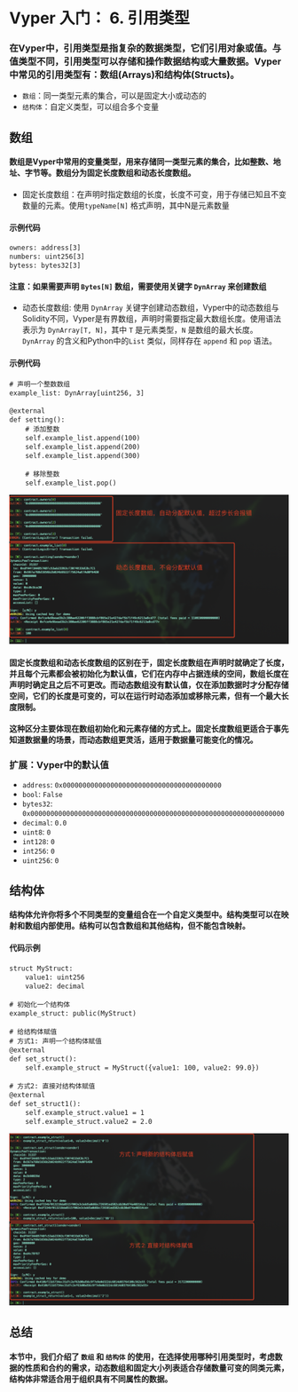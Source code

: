 # Vyper 入门： 6. 引用类型
### 在Vyper中，引用类型是指复杂的数据类型，它们引用对象或值。与值类型不同，引用类型可以存储和操作数据结构或大量数据。Vyper中常见的引用类型有：数组(Arrays)和结构体(Structs)。
- `数组`：同一类型元素的集合，可以是固定大小或动态的
- `结构体`：自定义类型，可以组合多个变量


## 数组
#### 数组是Vyper中常用的变量类型，用来存储同一类型元素的集合，比如整数、地址、字节等。数组分为固定长度数组和动态长度数组。
- 固定长度数组：在声明时指定数组的长度，长度不可变，用于存储已知且不变数量的元素。使用`typeName[N]` 格式声明，其中N是元素数量
#### 示例代码
```
owners: address[3]
numbers: uint256[3]
bytess: bytes32[3]
```
#### 注意：如果需要声明 `Bytes[N]` 数组，需要使用关键字 `DynArray` 来创建数组

- 动态长度数组: 使用 `DynArray` 关键字创建动态数组，Vyper中的动态数组与Solidity不同，Vyper是有界数组，声明时需要指定最大数组长度。使用语法表示为 `DynArray[T, N]`，其中 `T` 是元素类型，`N` 是数组的最大长度。`DynArray` 的含义和Python中的`List` 类似，同样存在 `append` 和 `pop` 语法。

#### 示例代码
```
# 声明一个整数数组
example_list: DynArray[uint256, 3]

@external
def setting():
	# 添加整数
	self.example_list.append(100)
	self.example_list.append(200)
	self.example_list.append(300)
	
	# 移除整数
	self.example_list.pop()
```
![arrays](./image/arrays.png)

#### 固定长度数组和动态长度数组的区别在于，固定长度数组在声明时就确定了长度，并且每个元素都会被初始化为默认值，它们在内存中占据连续的空间，数组长度在声明时确定且之后不可更改。而动态数组没有默认值，仅在添加数据时才分配存储空间，它们的长度是可变的，可以在运行时动态添加或移除元素，但有一个最大长度限制。
#### 这种区分主要体现在数组初始化和元素存储的方式上。固定长度数组更适合于事先知道数据量的场景，而动态数组更灵活，适用于数据量可能变化的情况。

### 扩展：Vyper中的默认值
- `address`: `0x0000000000000000000000000000000000000000`
- `bool`: `False`
- `bytes32`: `0x0000000000000000000000000000000000000000000000000000000000000000`
- `decimal`: `0.0`
- `uint8`: `0`
- `int128`: `0`
- `int256`: `0`
- `uint256`: `0`


## 结构体
#### 结构体允许你将多个不同类型的变量组合在一个自定义类型中。结构类型可以在映射和数组内部使用。结构可以包含数组和其他结构，但不能包含映射。

#### 代码示例
```
struct MyStruct:
    value1: uint256
    value2: decimal

# 初始化一个结构体
example_struct: public(MyStruct)

# 给结构体赋值
# 方式1: 声明一个结构体赋值
@external
def set_struct():
	self.example_struct = MyStruct({value1: 100, value2: 99.0})

# 方式2: 直接对结构体赋值
@external
def set_struct1():
	self.example_struct.value1 = 1
	self.example_struct.value2 = 2.0

```

![struct](./image/struct.png)

## 总结
#### 本节中，我们介绍了 `数组` 和 `结构体` 的使用，在选择使用哪种引用类型时，考虑数据的性质和合约的需求，动态数组和固定大小列表适合存储数量可变的同类元素，结构体非常适合用于组织具有不同属性的数据。
